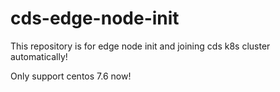 # cds-edge-node-init
This repository is for edge node init and joining cds k8s cluster automatically!

Only support centos 7.6 now!
